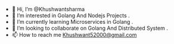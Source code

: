 - 👋 Hi, I’m @Khushwantsharma
- 👀 I’m interested in Golang And Nodejs Projects .
- 🌱 I’m currently learning Microservices in Golang .
- 💞️ I’m looking to collaborate on Golang And Distributed System .
- 📫 How to reach me Khushwant52000@gmail.com

<!---
Khushwantsharma/Khushwantsharma is a ✨ special ✨ repository because its `README.md` (this file) appears on your GitHub profile.
You can click the Preview link to take a look at your changes.
--->
